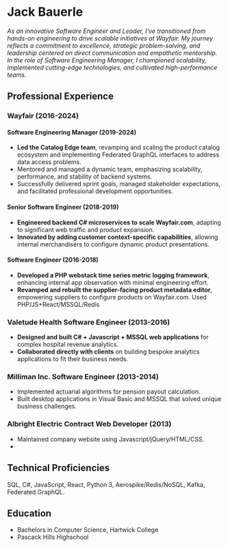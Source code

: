 
# Jack Bauerle
*As an innovative Software Engineer and Leader, I've transitioned from hands-on engineering to drive scalable initiatives at Wayfair. My journey reflects a commitment to excellence, strategic problem-solving, and leadership centered on direct communication and empathetic mentorship. In the role of Software Engineering Manager, I championed scalability, implemented cutting-edge technologies, and cultivated high-performance teams.*

## Professional Experience

### Wayfair (2016-2024)

#### Software Engineering Manager (2019-2024)
- **Led the Catalog Edge team**, revamping and scaling the product catalog ecosystem and implementing Federated GraphQL interfaces to address data access problems.
- Mentored and managed a dynamic team, emphasizing scalability, performance, and stability of backend systems.
- Successfully delivered sprint goals, managed stakeholder expectations, and facilitated professional development opportunities.

#### Senior Software Engineer (2018-2019)
- **Engineered backend C# microservices to scale Wayfair.com**, adapting to significant web traffic and product expansion.
- **Innovated by adding customer context-specific capabilities**, allowing internal merchandisers to configure dynamic product presentations.

#### Software Engineer (2016-2018)
- **Developed a PHP webstack time series metric logging framework**, enhancing internal app observation with minimal engineering effort.
- **Revamped and rebuilt the supplier-facing product metadata editor**, empowering suppliers to configure products on Wayfair.com. Used PHP/JS+React/MSSQL/Redis

### Valetude Health Software Engineer (2013-2016)
- **Designed and built C# + Javascript + MSSQL web applications** for complex hospital revenue analytics.
- **Collaborated directly with clients** on building bespoke analytics applications to fit their business needs.

### Milliman Inc. Software Engineer (2013-2014)
- Implemented actuarial algorithms for pension payout calculation.
- Built desktop applications in Visual Basic and MSSQL that solved unique business challenges.

### Albright Electric Contract Web Developer (2013)
- Maintained company website using Javascript/jQuery/HTML/CSS.
- 

## Technical Proficiencies
SQL, C#, JavaScript, React, Python 3, Aerospike/Redis/NoSQL, Kafka, Federated GraphQL.

## Education
- Bachelors in Computer Science, Hartwick College
- Pascack Hills Highschool
